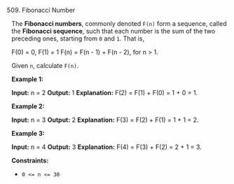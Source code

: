 
509.  Fibonacci Number



The  **Fibonacci numbers**, commonly denoted  `F(n)`  form a sequence, called the  **Fibonacci sequence**, such that each number is the sum of the two preceding ones, starting from  `0`  and  `1`. That is,

F(0) = 0, F(1) = 1
F(n) = F(n - 1) + F(n - 2), for n > 1.

Given  `n`, calculate  `F(n)`.

**Example 1:**

**Input:** n = 2
**Output:** 1
**Explanation:** F(2) = F(1) + F(0) = 1 + 0 = 1.

**Example 2:**

**Input:** n = 3
**Output:** 2
**Explanation:** F(3) = F(2) + F(1) = 1 + 1 = 2.

**Example 3:**

**Input:** n = 4
**Output:** 3
**Explanation:** F(4) = F(3) + F(2) = 2 + 1 = 3.

**Constraints:**

-   `0 <= n <= 30`